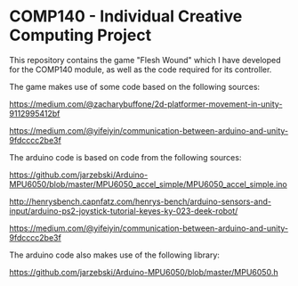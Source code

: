 # COMP140 - Individual Creative Computing Project

This repository contains the game "Flesh Wound" which I have developed for the COMP140 module, as well as the code required for its controller.

The game makes use of some code based on the following sources:

https://medium.com/@zacharybuffone/2d-platformer-movement-in-unity-9112995412bf

https://medium.com/@yifeiyin/communication-between-arduino-and-unity-9fdcccc2be3f

The arduino code is based on code from the following sources:

https://github.com/jarzebski/Arduino-MPU6050/blob/master/MPU6050_accel_simple/MPU6050_accel_simple.ino

http://henrysbench.capnfatz.com/henrys-bench/arduino-sensors-and-input/arduino-ps2-joystick-tutorial-keyes-ky-023-deek-robot/

https://medium.com/@yifeiyin/communication-between-arduino-and-unity-9fdcccc2be3f

The arduino code also makes use of the following library:

https://github.com/jarzebski/Arduino-MPU6050/blob/master/MPU6050.h

